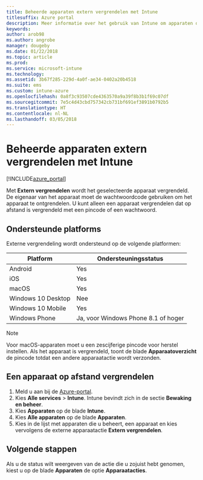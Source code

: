 ```yaml
---
title: Beheerde apparaten extern vergrendelen met Intune
titlesuffix: Azure portal
description: Meer informatie over het gebruik van Intune om apparaten die u beheert, op afstand te vergrendelen.
keywords: 
author: arob98
ms.author: angrobe
manager: dougeby
ms.date: 01/22/2018
ms.topic: article
ms.prod: 
ms.service: microsoft-intune
ms.technology: 
ms.assetid: 3b67f285-229d-4a0f-ae34-0402a20b4518
ms.suite: ems
ms.custom: intune-azure
ms.openlocfilehash: 0a8f3c93507cde4363570a9a39f8b3b1f69c07df
ms.sourcegitcommit: 7e5c4d43cbd757342cb731bf691ef3891b0792b5
ms.translationtype: HT
ms.contentlocale: nl-NL
ms.lasthandoff: 03/05/2018
---
```

# <a name="remotely-lock-managed-devices-with-intune"></a>Beheerde apparaten extern vergrendelen met Intune


[!INCLUDE[azure_portal](./includes/azure_portal.md)]

Met **Extern vergrendelen** wordt het geselecteerde apparaat vergrendeld. De eigenaar van het apparaat moet de wachtwoordcode gebruiken om het apparaat te ontgrendelen. U kunt alleen een apparaat vergrendelen dat op afstand is vergrendeld met een pincode of een wachtwoord.

## <a name="supported-platforms"></a>Ondersteunde platforms

Externe vergrendeling wordt ondersteund op de volgende platformen:

|Platform|Ondersteuningsstatus|
|---|---|
|Android|Yes|
|iOS|Yes|
|macOS|Yes|
|Windows 10 Desktop|Nee|
|Windows 10 Mobile|Yes|
|Windows Phone|Ja, voor Windows Phone 8.1 of hoger|

> [!NOTE]  
> Voor macOS-apparaten moet u een zescijferige pincode voor herstel instellen. Als het apparaat is vergrendeld, toont de blade **Apparaatoverzicht** de pincode totdat een andere apparaatactie wordt verzonden.

## <a name="how-to-remote-lock-a-device"></a>Een apparaat op afstand vergrendelen

1. Meld u aan bij de [Azure-portal](https://portal.azure.com).
2. Kies **Alle services** > **Intune**. Intune bevindt zich in de sectie **Bewaking en beheer**.
3. Kies **Apparaten** op de blade **Intune**.
4. Kies **Alle apparaten** op de blade **Apparaten**.
5. Kies in de lijst met apparaten die u beheert, een apparaat en kies vervolgens de externe apparaatactie **Extern vergrendelen**.

## <a name="next-steps"></a>Volgende stappen

Als u de status wilt weergeven van de actie die u zojuist hebt genomen, kiest u op de blade **Apparaten** de optie **Apparaatacties**.
